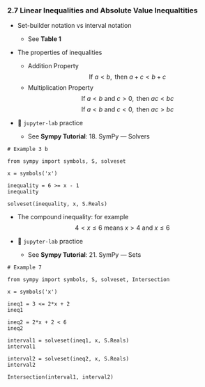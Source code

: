 ### 2.7 Linear Inequalities and Absolute Value Inequaltities

- Set-builder notation vs interval notation
    - See **Table 1**
- The properties of inequalities
    - Addition Property
$$ \text{If } a < b, \text{ then } a + c < b + c  $$
    - Multiplication Property
$$ \text{If } a < b \text{ and } c > 0, \text{ then } ac < bc  $$
$$ \text{If } a < b \text{ and } c < 0, \text{ then } ac > bc  $$


- 🎯 `jupyter-lab` practice
    - See **Sympy Tutorial**: 18. SymPy ― Solvers

```
# Example 3 b

from sympy import symbols, S, solveset

x = symbols('x')

inequality = 6 >= x - 1
inequality

solveset(inequality, x, S.Reals)
```

- The compound inequality: for example
$$ 4 < x \leq 6 \text{ means } x > 4 \text{ and } x \leq 6 $$


- 🎯 `jupyter-lab` practice
    - See **Sympy Tutorial**: 21. SymPy ― Sets

```
# Example 7

from sympy import symbols, S, solveset, Intersection

x = symbols('x')

ineq1 = 3 <= 2*x + 2
ineq1

ineq2 = 2*x + 2 < 6
ineq2

interval1 = solveset(ineq1, x, S.Reals)
interval1

interval2 = solveset(ineq2, x, S.Reals)
interval2

Intersection(interval1, interval2)
```
